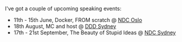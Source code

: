 I've got a couple of upcoming speaking events:

- 11th - 15th June, Docker, FROM scratch @ [NDC Oslo](https://ndcoslo.com/)
- 18th August, MC and host @ [DDD Sydney](https://next.dddsydney.com.au)
- 17th - 21st September, The Beauty of Stupid Ideas @ [NDC Sydney](https://ndcsydney.com/)
